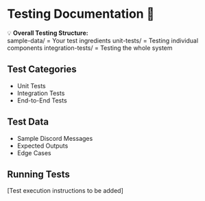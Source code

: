 # Testing Documentation 🧪

💡 **Overall Testing Structure:**  
sample-data/ = Your test ingredients
unit-tests/  = Testing individual components
integration-tests/ = Testing the whole system

## Test Categories
- Unit Tests
- Integration Tests
- End-to-End Tests

## Test Data
- Sample Discord Messages
- Expected Outputs
- Edge Cases

## Running Tests
[Test execution instructions to be added]
